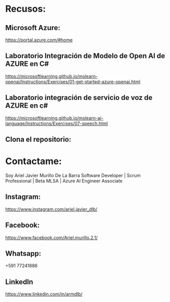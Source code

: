 # Recusos:

## Microsoft Azure:
https://portal.azure.com/#home

## Laboratorio Integración de Modelo de Open AI de AZURE en C#
https://microsoftlearning.github.io/mslearn-openai/Instructions/Exercises/01-get-started-azure-openai.html

## Laboratorio integración de servicio de voz de AZURE en c#
https://microsoftlearning.github.io/mslearn-ai-language/Instructions/Exercises/07-speech.html

## Clona el repositorio:


# Contactame:
Soy Ariel Javier Murillo De La Barra
Software Developer | Scrum Professional | Beta MLSA | Azure AI Engineer Associate

## Instagram:
https://www.instagram.com/ariel.javier_dlb/

## Facebook:
https://www.facebook.com/Ariel.murillo.2.1/

## Whatsapp:
+591 77241886

## Linkedln
https://www.linkedin.com/in/armdlb/